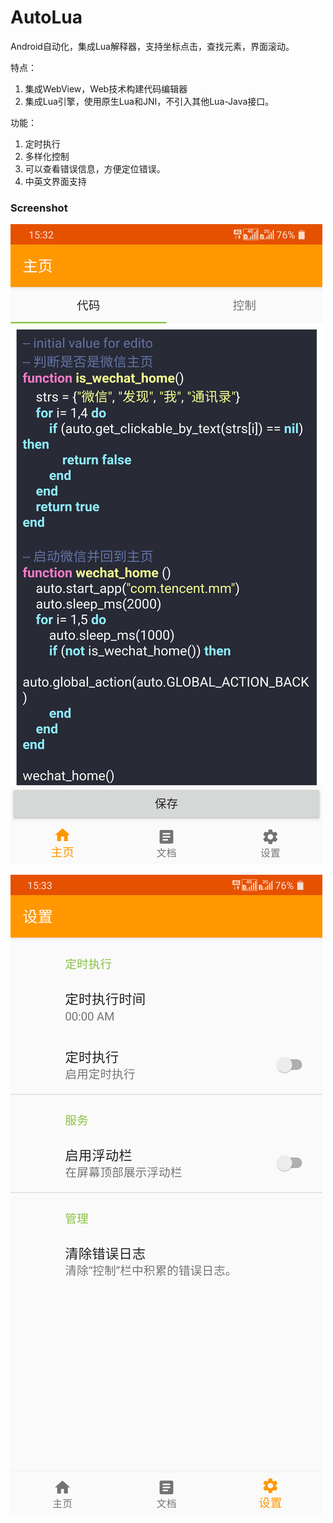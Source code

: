 # AutoLua

Android自动化，集成Lua解释器，支持坐标点击，查找元素，界面滚动。

特点：

1. 集成WebView，Web技术构建代码编辑器
2. 集成Lua引擎，使用原生Lua和JNI，不引入其他Lua-Java接口。


功能：

1. 定时执行
2. 多样化控制
3. 可以查看错误信息，方便定位错误。
4. 中英文界面支持


### Screenshot

![](https://github.com/am009/AutoLua/raw/main/image/Screenshot1.png)

![](https://github.com/am009/AutoLua/raw/main/image/Screenshot2.png)
